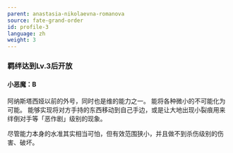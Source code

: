 ```yaml
---
parent: anastasia-nikolaevna-romanova
source: fate-grand-order
id: profile-3
language: zh
weight: 3
---
```


### 羁绊达到Lv.3后开放

#### 小恶魔：B

阿纳斯塔西娅以前的外号，同时也是维的能力之一。
能将各种微小的不可能化为可能。
能够实现将对方手持的东西移动到自己手边，或是让大地出现小裂痕用来绊倒对手等「恶作剧」级别的现象。

尽管能力本身的水准其实相当可怕，但有效范围狭小，并且做不到杀伤级别的伤害、破坏。
